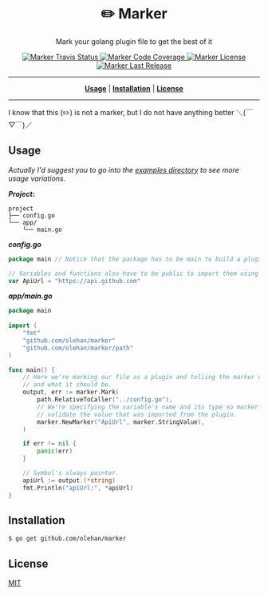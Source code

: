 <h1 align="center">✏️ Marker</h1>
<p align="center">Mark your golang plugin file to get the best of it</p>

<p align="center">
    <a href="https://travis-ci.org/olehan/marker">
        <img alt="Marker Travis Status" src="https://img.shields.io/travis/olehan/marker?logo=travis">
    </a>
    <a href="https://codecov.io/gh/olehan/marker">
        <img alt="Marker Code Coverage" src="https://codecov.io/gh/olehan/marker/branch/master/graph/badge.svg">
    </a>
    <a href="https://github.com/olehan/marker/blob/master/LICENSE">
        <img alt="Marker License" src="https://img.shields.io/github/license/olehan/marker.svg">
    </a>
    <a href="https://github.com/olehan/marker/releases">
        <img alt="Marker Last Release" src="https://img.shields.io/github/tag/olehan/marker.svg?label=release">
    </a>
</p>

----

<p align="center">
    <strong><a href="#usage">Usage</a></strong>
    |
    <strong><a href="#installation">Installation</a></strong>
    |
    <strong><a href="#license">License</a></strong>
</p>

----

I know that this (✏️) is not a marker, but I do not have anything better ＼(￣▽￣)／

<h2 id="usage">Usage</h2>

*Actually I'd suggest you to go into the [examples directory](examples) to see more usage
variations.*

***Project:***
```
project
├── config.go
└── app/
    └── main.go
```

***config.go***
```go
package main // Notice that the package has to be main to build a plugin.

// Variables and functions also have to be public to import them using marker. 
var ApiUrl = "https://api.github.com"
```

***app/main.go***
```go
package main
 
import (
    "fmt"
    "github.com/olehan/marker"
    "github.com/olehan/marker/path"
)

func main() {
    // Here we're marking our file as a plugin and telling the marker what we need
    // and what it should be.
    output, err := marker.Mark(
        path.RelativeToCaller("../config.go"),
        // We're specifying the variable's name and its type so marker could
        // validate the value that was imported from the plugin.
        marker.NewMarker("ApiUrl", marker.StringValue),
    )

    if err != nil {
        panic(err)
    }

    // Symbol's always pointer.
    apiUrl := output.(*string)   
    fmt.Println("apiUrl:", *apiUrl)
}
```


<h2 id="installation">Installation</h2>

```sh
$ go get github.com/olehan/marker
```


<h2 id="license">License</h2>

[MIT](LICENSE)

